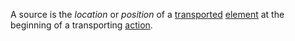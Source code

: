 A source is the *location* or *position* of a [transported](https://github.com/gcassel/Modular-Organization-Terminology/blob/master/terms/transport.md) [element](https://github.com/gcassel/Modular-Organization-Terminology/blob/master/terms/element.md) at the beginning of a transporting [action](https://github.com/gcassel/Modular-Organization-Terminology/blob/master/terms/action.md).
